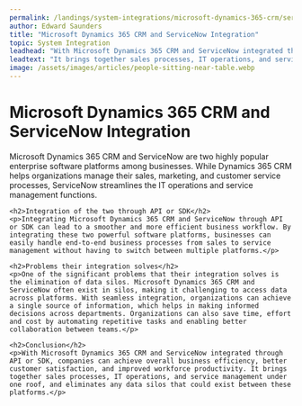 ```yaml
---
permalink: /landings/system-integrations/microsoft-dynamics-365-crm/servicenow
author: Edward Saunders
title: "Microsoft Dynamics 365 CRM and ServiceNow Integration"
topic: System Integration
leadhead: "With Microsoft Dynamics 365 CRM and ServiceNow integrated through API or SDK, companies can achieve overall business efficiency, better customer satisfaction, and improved workforce productivity"
leadtext: "It brings together sales processes, IT operations, and service management under one roof, and eliminates any data silos that could exist between these platforms."
image: /assets/images/articles/people-sitting-near-table.webp
---
```

<div class="arttext">	<h1>Microsoft Dynamics 365 CRM and ServiceNow Integration</h1>
	<p>Microsoft Dynamics 365 CRM and ServiceNow are two highly popular enterprise software platforms among businesses. While Dynamics 365 CRM helps organizations manage their sales, marketing, and customer service processes, ServiceNow streamlines the IT operations and service management functions.</p>

	<h2>Integration of the two through API or SDK</h2>
	<p>Integrating Microsoft Dynamics 365 CRM and ServiceNow through API or SDK can lead to a smoother and more efficient business workflow. By integrating these two powerful software platforms, businesses can easily handle end-to-end business processes from sales to service management without having to switch between multiple platforms.</p>

	<h2>Problems their integration solves</h2>
	<p>One of the significant problems that their integration solves is the elimination of data silos. Microsoft Dynamics 365 CRM and ServiceNow often exist in silos, making it challenging to access data across platforms. With seamless integration, organizations can achieve a single source of information, which helps in making informed decisions across departments. Organizations can also save time, effort and cost by automating repetitive tasks and enabling better collaboration between teams.</p>

	<h2>Conclusion</h2>
	<p>With Microsoft Dynamics 365 CRM and ServiceNow integrated through API or SDK, companies can achieve overall business efficiency, better customer satisfaction, and improved workforce productivity. It brings together sales processes, IT operations, and service management under one roof, and eliminates any data silos that could exist between these platforms.</p>
</div>